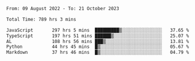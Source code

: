 
<!--START_SECTION:waka-->

```txt
From: 09 August 2022 - To: 21 October 2023

Total Time: 789 hrs 3 mins

JavaScript       297 hrs 5 mins  █████████▒░░░░░░░░░░░░░░░   37.65 %
TypeScript       197 hrs 51 mins ██████▒░░░░░░░░░░░░░░░░░░   25.07 %
AL               108 hrs 56 mins ███▒░░░░░░░░░░░░░░░░░░░░░   13.81 %
Python           44 hrs 45 mins  █▒░░░░░░░░░░░░░░░░░░░░░░░   05.67 %
Markdown         37 hrs 46 mins  █▒░░░░░░░░░░░░░░░░░░░░░░░   04.79 %
```

<!--END_SECTION:waka-->











